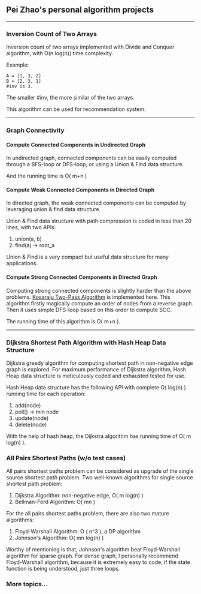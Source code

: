 ## Pei Zhao's personal algorithm projects

---
### Inversion Count of Two Arrays
Inversion count of two arrays implemented with Divide and Conquer
algorithm, with O(n log(n)) time complexity.

Example:

    A = [1, 3, 2]
    B = [2, 3, 1]
    #inv is 3.

The smaller #inv, the more similar of the two arrays.

This algorithm can be used for recommendation system.


---
### Graph Connectivity
#### Compute Connected Components in Undirected Graph
In undirected graph, connected components can be easily computed
through a BFS-loop or DFS-loop, or using a Union & Find data structure.

And the running time is O( m+n )

#### Compute Weak Connected Components in Directed Graph
In directed graph, the weak connected components can be computed
by leveraging union & find data structure.

Union & Find data structure with path compression is coded in less than
20 lines, with two APIs:

1. union(a, b)
2. find(a)  -> root_a

Union & Find is a very compact but useful data structure for many
applications.

#### Compute Strong Connected Components in Directed Graph
Computing strong connected components is slightly harder than the
above problems.
[Kosaraju Two-Pass Algorithm](https://en.wikipedia.org/wiki/Kosaraju%27s_algorithm)
is implemented here. This algorithm firstly magically compute an order
of nodes from a reverse graph. Then it uses simple DFS-loop based on
this order to compute SCC.

The running time of this algorithm is O( m+n ).

---
### Dijkstra Shortest Path Algorithm with Hash Heap Data Structure
Dijkstra greedy algorithm for computing shortest path in non-negative
edge graph is explored. For maximum performance of Dijkstra algorithm,
Hash Heap data structure is meticulously coded and exhausted tested
for use.

Hash Heap data structure has the following API with complete
O( log(n) ) running time for each operation:

1. add(node)
2. poll() -> min node
3. update(node)
4. delete(node)

With the help of hash heap, the Dijkstra algorithm has running time of
O( m log(n) ).

### All Pairs Shortest Paths (w/o test cases)
All pairs shortest paths problem can be considered as upgrade of the
single source shortest path problem. Two well-known algorithms for
single source shortest path problem:

1. Dijkstra Algorithm: non-negative edge, O( m log(n) )
2. Bellman-Ford Algorithm: O( mn )

For the all pairs shortest paths problem, there are also two mature  
algorithms:

1. Floyd-Warshall Algorithm: O ( n^3 ), a DP algorithm
2. Johnson's Algorithm: O( mn log(n) )

Worthy of mentioning is that, Johnson's algorithm beat Floyd-Warshall
algorithm for sparse graph. For dense graph, I personally recommend
Floyd-Warshall algorithm, because it is extremely easy to code, if
the state function is being understood, just three loops.


### More topics...
